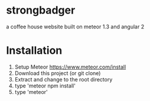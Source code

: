# strongbadger
a coffee house website built on meteor 1.3 and angular 2

# Installation
1. Setup Meteor https://www.meteor.com/install
2. Download this project (or git clone)
3. Extract and change to the root directory
4. type 'meteor npm install'
4. type 'meteor'
